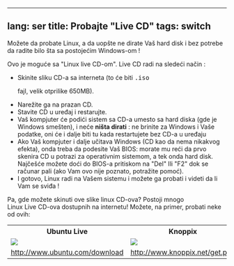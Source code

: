 

---
lang: ser
title: Probajte "Live CD"
tags: switch
---

Možete da probate Linux, a da uopšte ne dirate Vaš hard disk 
i bez potrebe da radite bilo šta sa postojećim Windows-om !

Ovo je moguće sa "Linux live CD-om". Live CD radi na sledeći način :

<ul>

<li>Skinite sliku CD-a sa interneta (to će biti <tt>.iso</tt> 

fajl, velik otprilike 650MB). </li>

<li>Narežite ga na prazan CD.</li>

<li>Stavite CD u uređaj i restarujte.</li>

<li>Vaš kompjuter će podići sistem sa CD-a umesto sa hard diska
(gde je Windows smešten), i neće <b>ništa dirati</b> : 
ne brinite za Windows i Vaše podatke, oni će i dalje biti tu kada    
restartujete bez CD-a u uređaju </li>

<li>Ako Vaš kompjuter i dalje učitava Windows (CD kao da nema nikakvog 
efekta), onda treba da podesite Vaš BIOS: morate mu reći da prvo
skenira CD u potrazi za operativnim sistemom, a tek onda hard disk.
Najčešće možete doći do BIOS-a pritiskom na "Del" Ili "F2" dok se
računar pali (ako Vam ovo nije poznato, potražite pomoć).</li>

<li>I gotovo, Linux radi na Vašem sistemu i možete ga probati i videti da
li Vam se sviđa !</li>

</ul>

Pa, gde možete skinuti ove slike linux CD-ova? Postoji mnogo  
Linux Live CD-ova dostupnih na internetu! Možete, na primer, probati neke od
ovih:

<table cols="2">
<tr>
<th>Ubuntu Live</th>
<th>Knoppix</th>
</tr>

<tr>
<td><a href="Images/ubuntu.png"><img src="Images/ubuntu_thumbnail.png" /></a></td>
<td><a href="Images/knoppix.png"><img src="Images/knoppix_thumbnail.png" /></a></td>
</tr>

<tr>
<td><a 
href="http://www.ubuntu.com/download">http://www.ubuntu.com/download</a></td>
<td><a 
href="http://www.knoppix.net/get.php">http://www.knoppix.net/get.php</a></td>
</tr>

</table>


